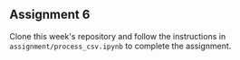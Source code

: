 Assignment 6
---

Clone this week's repository and follow the instructions in `assignment/process_csv.ipynb` to complete the assignment.